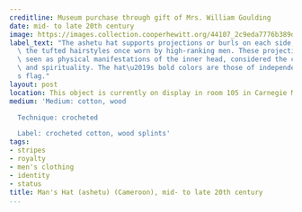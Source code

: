```yaml
---
creditline: Museum purchase through gift of Mrs. William Goulding
date: mid- to late 20th century
image: https://images.collection.cooperhewitt.org/44107_2c9eda7776b389d2_z.jpg
label_text: "The ashetu hat supports projections or burls on each side, which reflect\
  \ the tufted hairstyles once worn by high-ranking men. These projections are also\
  \ seen as physical manifestations of the inner head, considered the center of intelligence\
  \ and spirituality. The hat\u2019s bold colors are those of independent Cameroon\u2019\
  s flag."
layout: post
location: This object is currently on display in room 105 in Carnegie Mansion
medium: 'Medium: cotton, wood

  Technique: crocheted

  Label: crocheted cotton, wood splints'
tags: 
- stripes
- royalty
- men's clothing
- identity
- status
title: Man's Hat (ashetu) (Cameroon), mid- to late 20th century
...
```


